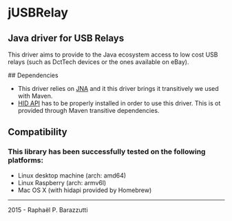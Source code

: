 # jUSBRelay

## Java driver for USB Relays

This driver aims to provide to the Java ecosystem access to low cost USB relays (such as DctTech devices or the ones available on eBay).

## Dependencies
* This driver relies on [JNA](https://github.com/twall/jna) and it this driver brings it transitively we used with Maven.   
* [HID API](http://www.signal11.us/oss/hidapi) has to be properly installed in order to use this driver. This is ot provided through Maven transitive dependencies.

## Compatibility
### This library has been successfully tested on the following platforms:
* Linux desktop machine (arch: amd64) 
* Linux Raspberry (arch: armv6l)
* Mac OS X (with hidapi provided by Homebrew)
 

---

2015 - Raphaël P. Barazzutti
